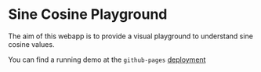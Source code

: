 # Sine Cosine Playground

The aim of this webapp is to provide a visual playground to understand sine cosine values.

You can find a running demo at the `github-pages` [deployment](https://fracalo.github.io/sine-cosine-calc/)
